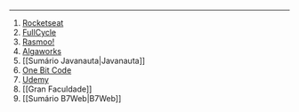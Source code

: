 ___
1. [Rocketseat](./Sumários/Sumário%20Rocketseat.md)
2. [FullCycle](./Sumários/Sumário%20FullCycle.md)
3. [Rasmoo!](./Sumários/Sumário%20Rasmoo!.md)
4. [Algaworks](./Sumários/Sumário%20AlgaWorks.md)
5. [[Sumário Javanauta|Javanauta]]
6. [One Bit Code](./Sumários/Sumário%20OneBitCode.md)
7. [Udemy](./Sumários/Sumário%20Udemy.md)
8. [[Gran Faculdade]]
9. [[Sumário B7Web|B7Web]] 
